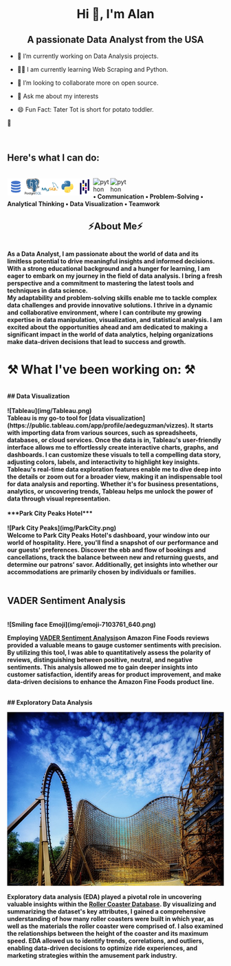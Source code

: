 <h1 align="center">Hi 👋, I'm Alan</h1>
<h2 align="center">A passionate Data Analyst from the USA</h2>

- 🔭  I’m currently working on Data Analysis projects.

- 👨‍💻  I am currently learning Web Scraping and Python.

- 👯  I’m looking to collaborate more on open source.

- 💬  Ask me about my interests

- 😄  Fun Fact:  Tater Tot is short for potato toddler.<br/>

🌱

<br/>

## Here's what I can do:
<br/>
<img align="left" alt="postgreSQL" width="40px" src="https://raw.githubusercontent.com/github/explore/80688e429a7d4ef2fca1e82350fe8e3517d3494d/topics/sql/sql.png">
<img align="left" alt="postgreSQL" width="40px" src="https://raw.githubusercontent.com/devicons/devicon/master/icons/postgresql/postgresql-original-wordmark.svg" alt="postgresql" width="40" />
<img align="left" alt="SQL" width="40px" src="https://raw.githubusercontent.com/devicons/devicon/master/icons/mysql/mysql-original-wordmark.svg" alt="mysql" width="40" height="40" />
<img align="left" alt="python" width="40px" src="https://raw.githubusercontent.com/github/explore/80688e429a7d4ef2fca1e82350fe8e3517d3494d/topics/python/python.png" />
<img align="left" alt="python" width="40px" src="https://raw.githubusercontent.com/devicons/devicon/2ae2a900d2f041da66e950e4d48052658d850630/icons/pandas/pandas-original.svg" alt="pandas"/>
<img align="left" alt="python" width="40px" src="https://seaborn.pydata.org/_images/logo-mark-lightbg.svg" alt="seaborn" width="40"/> 
<img align="left" alt="python" width="40px" 
src="https://avatars.githubusercontent.com/u/828667?s=200&v=4"/>
<br/>
<br/><b>•<b/> Communication <b>•<b/> Problem-Solving <b>•<b/> Analytical Thinking <b>•<b/> Data Visualization <b>•<b/> Teamwork
<br/>
<h2 align="center">⚡About Me⚡</h2>
<br/>
As a Data Analyst, I am passionate about the world of data and its limitless potential to drive meaningful insights and informed decisions. With a strong educational background and a hunger for learning, I am eager to embark on my journey in the field of data analysis. I bring a fresh perspective and a commitment to mastering the latest tools and techniques in data science. 
<br/>
My adaptability and problem-solving skills enable me to tackle complex data challenges and provide innovative solutions. 
I thrive in a dynamic and collaborative environment, where I can contribute my growing expertise in data manipulation, visualization, and statistical analysis. I am excited about the opportunities ahead and am dedicated to making a significant impact in the world of data analytics, helping organizations make data-driven decisions that lead to success and growth.
<br/>

# ⚒️ What I've been working on: ⚒️
<br/>
## Data Visualization 
<br/>
<br/>
![Tableau](img/Tableau.png)
<br/>
Tableau is my go-to tool for [data visualization](https://public.tableau.com/app/profile/aedeguzman/vizzes). It starts with importing data from various sources, such as spreadsheets, databases, or cloud services. Once the data is in, Tableau's user-friendly interface allows me to effortlessly create interactive charts, graphs, and dashboards. I can customize these visuals to tell a compelling data story, adjusting colors, labels, and interactivity to highlight key insights. Tableau's real-time data exploration features enable me to dive deep into the details or zoom out for a broader view, making it an indispensable tool for data analysis and reporting. Whether it's for business presentations, analytics, or uncovering trends, Tableau helps me unlock the power of data through visual representation.
<br/>
<br/>
***Park City Peaks Hotel***
<br/>
<br/>
![Park City Peaks](img/ParkCity.png)
<br/> 
Welcome to Park City Peaks Hotel's dashboard, your window into our world of hospitality. Here, you'll find a snapshot of our performance and our guests' preferences. Discover the ebb and flow of bookings and cancellations, track the balance between new and returning guests, and determine our patrons’ savor. Additionally, get insights into whether our accommodations are primarily chosen by individuals or families. 
<br/>
<br/>


## VADER Sentiment Analysis
<br/>
![Smiling face Emoji](img/emoji-7103761_640.png)

Employing [VADER Sentiment Analysis](https://github.com/aedeguzman/aedeguzman.github.io/blob/09b4b1ac90f05597b419e31bda490f8481787470/Sentiment%20Analysis.ipynb)on Amazon Fine Foods reviews provided a valuable means to gauge customer sentiments with precision. By utilizing this tool, I was able to quantitatively assess the polarity of reviews, distinguishing between positive, neutral, and negative sentiments. This analysis allowed me to gain deeper insights into customer satisfaction, identify areas for product improvement, and make data-driven decisions to enhance the Amazon Fine Foods product line.   

<br/>
## Exploratory Data Analysis
<br/>

![Roller Coaster](img/kings-island-211994_640.jpg)

Exploratory data analysis (EDA) played a pivotal role in uncovering valuable insights within the  [Roller Coaster Database](https://github.com/aedeguzman/aedeguzman.github.io/blob/ffdbb82542040c1322ff0f38ccce84afb0a73b0c/Roller%20Coaster%20EDA.ipynb).  By visualizing and summarizing the dataset's key attributes, I gained a comprehensive understanding of how many roller coasters were built in which year,  as well as the materials the roller coaster were comprised of.  I also examined the relationships between the height of the coaster and its maximum speed.  EDA allowed us to identify trends, correlations, and outliers, enabling data-driven decisions to optimize ride experiences, and marketing strategies within the amusement park industry.      


